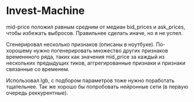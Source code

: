 # Invest-Machine
mid-price положил равным средним от медиан bid_prices и ask_prices, чтобы избежать выбросов. Правильнее сделать иначе, но я не успел.

Сгенерировал несколько признаков (описаны в ноутбуке). По-хорошему нужно погенерировать множество других признаков временнного ряда, таких как 
значения mid_price за каждый из нескольких предыдущих тиков, аггрегированные признаки и признаки связанные со временем.

Использовал lgb, с подбором параметров тоже нужно поработать тщательнее. Так же хорошо бы попробовать нейронные сети (в первую очередь реккурентные). 
